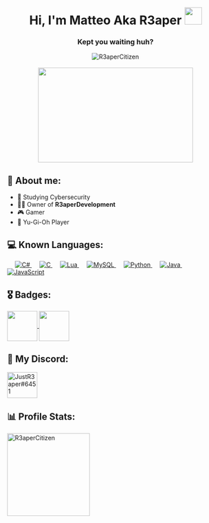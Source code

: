 <h1 align="center">Hi, I'm Matteo Aka R3aper <img height="40" src="https://emoji.gg/assets/emoji/5778-kuriboh.png"></h1>
<h3 align="center">Kept you waiting huh?</h3>

<p align="center"> 
	<img src="https://komarev.com/ghpvc/?username=R3aperCitizen&label=Profile%20views&color=blueviolet&style=plastic" alt="R3aperCitizen" /><br><br>
	<img src="https://c.tenor.com/cOhgxKZrGqQAAAAC/zoro-one-piece.gif" height="220" width="360" alt="" />
</p>

## 👾 About me:
- 📖 Studying Cybersecurity
- 👨‍💼 Owner of <b>R3aperDevelopment</b>
- 🎮 Gamer
- 🎴 Yu-Gi-Oh Player

## 💻 Known Languages:

<p>
  &emsp;
  <a href="https://docs.microsoft.com/it-it/dotnet/csharp/" target="_blank">
    <img alt="C#" src="https://img.shields.io/badge/-C%23-blueviolet.svg?style=plastic&logo=csharp&logoColor=white">
  </a>
  &emsp; 
  <a href="https://www.cprogramming.com/" target="_blank"> 
    <img alt="C" src="https://img.shields.io/badge/C%20-%232370ED.svg?style=plastic&logo=c&logoColor=white">
  </a>
  &emsp;
  <a href="https://www.lua.org" target="_blank">
    <img alt="Lua" src="https://img.shields.io/badge/-Lua-blue.svg?style=plastic&logo=lua&logoColor=white">
  </a>
  &emsp;
  <a href="https://www.mysql.com" target="_blank">
    <img alt="MySQL" src="https://img.shields.io/badge/-MySQL-ff69b4.svg?style=plastic&logo=mysql&logoColor=white">
  </a>
  &emsp;
  <a href="https://www.python.org" target="_blank">
    <img alt="Python" src="https://img.shields.io/badge/Python%20-%2314354C.svg?style=plastic&logo=python&logoColor=white">
  </a>
  &emsp;
  <a href="https://www.java.com" target="_blank"> 
    <img alt="Java" src="https://img.shields.io/badge/Java-%23007396.svg?style=plastic&logo=java&logoColor=white">
  </a>
  &emsp;
  <a href="https://developer.mozilla.org/en-US/docs/Web/JavaScript" target="_blank"> 
     <img alt="JavaScript" src="https://img.shields.io/badge/JavaScript%20-%23F7DF1E.svg?style=plastic&logo=javascript&logoColor=black">
   </a>
</p>

## 🎖️ Badges:
<a href="https://www.credly.com/badges/32deee3f-e410-452f-8137-b0dcbe2c4ec3/public_url" target="_blank"> 
    <img src="https://images.credly.com/size/340x340/images/af8c6b4e-fc31-47c4-8dcb-eb7a2065dc5b/I2CS__1_.png" alt="" width="70" height="70" align="center">
</a>
<a href="https://www.credly.com/badges/0c1c4a37-398e-4004-a628-3a7b4f00928f/public_url" target="_blank"> 
    <img src="https://images.credly.com/size/340x340/images/09b6d58c-763a-4b40-aea1-787d8f46bbcd/Intro2PT.png" alt="" width="70" height="70" align="center">
</a>

## 📲 My Discord:
<p>
    <a href="https://discordapp.com/users/261152951773560853" target="blank"><img align="center" src="https://raw.githubusercontent.com/rahuldkjain/github-profile-readme-generator/master/src/images/icons/Social/discord.svg" alt="JustR3aper#6451" height="60" width="70" /></a>
</p>

## 📊 Profile Stats:
<p>
	<img src="https://github-readme-stats.vercel.app/api/top-langs?username=R3aperCitizen&langs_count=10&show_icons=true&locale=en&layout=compact&theme=algolia" alt="R3aperCitizen" height="192px"/>
 </p>
